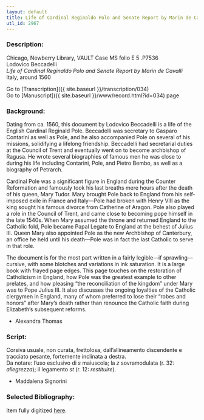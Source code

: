 ```yaml
---
layout: default
title: Life of Cardinal Reginaldo Polo and Senate Report by Marin de Cavalli
utl_id: 2967
---
```


###  Description:

Chicago, Newberry Library, VAULT Case MS folio E 5 .P7536<br>
Lodovico Beccadelli<br>
_Life of Cardinal Reginaldo Polo and Senate Report by Marin de Cavalli_<br>
Italy, around 1560

Go to [Transcription]({{ site.baseurl }}/transcription/034)<br>
Go to [Manuscript]({{ site.baseurl }}/www/record.html?id=034) page 

###  Background:

Dating from ca. 1560, this document by Lodovico Beccadelli is a life of the English Cardinal Reginald Pole. Beccadelli was secretary to Gasparo Contarini as well as Pole, and he also accompanied Pole on several of his missions, solidifying a lifelong friendship. Beccadelli had secretarial duties at the Council of Trent and eventually went on to become archbishop of Ragusa. He wrote several biographies of famous men he was close to during his life including Contarini, Pole, and Pietro Bembo, as well as a biography of Petrarch.

Cardinal Pole was a significant figure in England during the Counter Reformation and famously took his last breaths mere hours after the death of his queen, Mary Tudor. Mary brought Pole back to England from his self-imposed exile in France and Italy––Pole had broken with Henry VIII as the king sought his famous divorce from Catherine of Aragon. Pole also played a role in the Council of Trent, and came close to becoming pope himself in the late 1540s. When Mary assumed the throne and returned England to the Catholic fold, Pole became Papal Legate to England at the behest of Julius III. Queen Mary also appointed Pole as the new Archbishop of Canterbury, an office he held until his death––Pole was in fact the last Catholic to serve in that role.

The document is for the most part written in a fairly legible––if sprawling––cursive, with some blotches and variations in ink saturation. It is a large book with frayed page edges. This page touches on the restoration of Catholicism in England, how Pole was the greatest example to other prelates, and how pleasing “the reconciliation of the kingdom” under Mary was to Pope Julius III. It also discusses the ongoing loyalties of the Catholic clergymen in England, many of whom preferred to lose their “robes and honors” after Mary’s death rather than renounce the Catholic faith during Elizabeth’s subsequent reforms.
-  Alexandra Thomas

###  Script:

Corsiva usuale, non curata, frettolosa, dall’allineamento discendente e tracciato pesante, fortemente inclinata a destra.<br>
Da notare: l’uso esclusivo di _s_ maiuscola; la _z_ sovramodulata (r. 32: _allegrezza_); il legamento _st_ (r. 12: _restituire_).<br>
- Maddalena Signorini

###  Selected Bibliography:

Item fully digitized [here](http://collections.carli.illinois.edu/cdm/ref/collection/nby_dig/id/21747).

